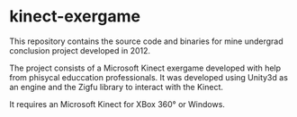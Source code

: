 # kinect-exergame

This repository contains the source code and binaries for mine undergrad conclusion project developed in 2012.

The project consists of a Microsoft Kinect exergame developed with help from phisycal educcation professionals.
It was developed using Unity3d as an engine and the Zigfu library to interact with the Kinect.

It requires an Microsoft Kinect for XBox 360° or Windows.
